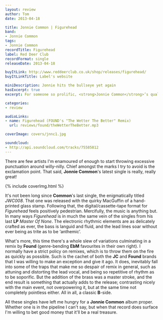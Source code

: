 ```yaml
---
layout: review
author: Tom
date: 2013-04-18

title: Jonnie Common | Figurehead
band:
- Jonnie Common
tags:
- Jonnie Common
recordTitle: Figurehead
label: Red Deer Club
recordFormat: single
releaseDate: 2013-04-18

buyItLink: http://www.reddeerclub.co.uk/shop/releases/figurehead/
buyItLinkTitle: Label's website

miniDescription: Jonnie hits the bullseye yet again
hasExcerpt: true
excerpt: For someone so prolific, <strong>Jonnie Common</strong>’s quality control is mightily impressive. And what’s this? A remix I actually like?!

categories:
- review

audioLinks:
- name: Figurehead (FOUND's "The Wetter The Better" Remix)
  url: reviews/found/theWetterTheBetter.mp3

coverImage: covers/jnnc1.jpg

soundcloud:
- http://api.soundcloud.com/tracks/75585812
---
```


There are few artists I'm enamoured of enough to start throwing excessive punctuation around willy-nilly. Chief amongst the marks I try to avoid is the exclamation point. That said, **Jonnie Common**'s latest single is really, really great!

<div>{% include coverImg.html %}</div>

It's not been long since **Common**'s last single, the enigmatically titled *JWC008*. That one was released with the quirky MacGuffin of a hand-printed glass stamp. Following that, the digital/cassette-tape format for *Figurehead* feels positively pedestrian. Mercifully, the music is anything but. In many ways *Figurehead* is in much the same vein of the singles from his last **LP** *Master Of None*. The electronic rhythmic elements are as delicately crafted as ever, the bass is languid and fluid, and the lead lines soar without ever being as trite as to be ‘anthemic’.

What's more, this time there's a whole slew of variations culminating in a remix by **Found** (genre-bending **EbM** favourites in their own right). I normally have a strict policy on remixes, which is to throw them on the fire as quickly as possible. Such is the cachet of both the **JC** and **Found** brands that I was willing to make an exception and give it ago. It does, inevitably fall into some of the traps that make me so despair of remix in general, such as attuning and distorting the lead vocal, and being so repetitive of rhythm as to be soporific. But the addition of the brass was a master stroke, and the end result is something that actually adds to the release; contrasting nicely with the main event, not overpowering it, but at the same time not completely pointless either. All in all, a classic **B**-side.

All these singles have left me hungry for a **Jonnie Common** album proper. Whether one is in the pipeline I can't say, but when that record does surface I'm willing to bet good money that it'll be a real treasure.
